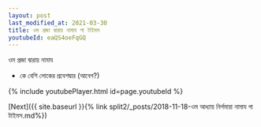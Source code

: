```yaml
---
layout: post
last_modified_at: 2021-03-30
title: ওম প্রজা দ্বারায় নামায গা টাইমস
youtubeId: eaQS4oeFqGQ
---
```

 
 
 ওম প্রজা দ্বারায় নামায  
 
 -  কে বেশি লোকের প্রবেশদ্বার (আবেগ?) 
 
  
 
  
 
 
 
 
 
 


{% include youtubePlayer.html id=page.youtubeId %}
 
[Next]({{ site.baseurl }}{% link  split2/_posts/2018-11-18-ওম আধ্যায় নির্গমায়া নামায গা টাইমস.md%})
 
